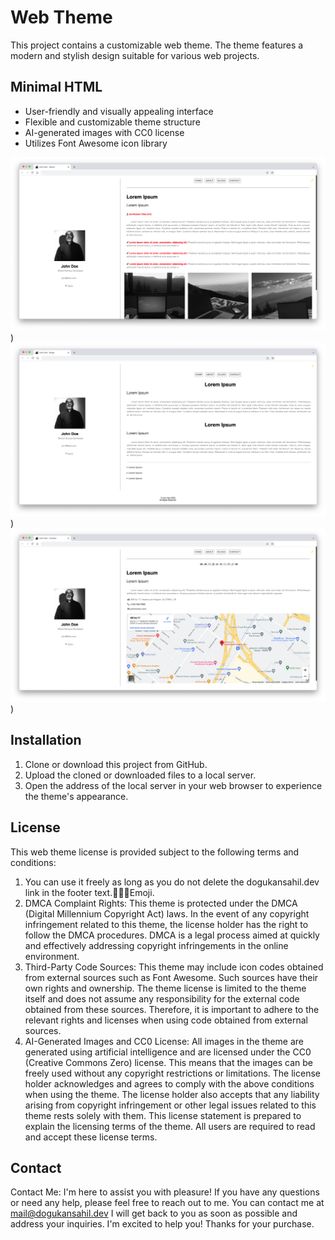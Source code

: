 # Web Theme

This project contains a customizable web theme. The theme features a modern and stylish design suitable for various web projects.

## Minimal HTML

- User-friendly and visually appealing interface
- Flexible and customizable theme structure
- AI-generated images with CC0 license
- Utilizes Font Awesome icon library

![Demo](https://github.com/dogukansahil/MinimalHTML/blob/main/Minimal%20HTML/DemoPhotos/1.png?raw=true))
![Demo](https://github.com/dogukansahil/MinimalHTML/blob/main/Minimal%20HTML/DemoPhotos/2.png?raw=true))
![Demo](https://github.com/dogukansahil/MinimalHTML/blob/main/Minimal%20HTML/DemoPhotos/3.png?raw=true))


## Installation

1. Clone or download this project from GitHub.
2. Upload the cloned or downloaded files to a local server.
3. Open the address of the local server in your web browser to experience the theme's appearance.

## License

This web theme license is provided subject to the following terms and conditions:
1. You can use it freely as long as you do not delete the dogukansahil.dev link in the footer
text.👨🏽‍💻Emoji.
2. DMCA Complaint Rights: This theme is protected under the DMCA (Digital Millennium
Copyright Act) laws. In the event of any copyright infringement related to this theme, the
license holder has the right to follow the DMCA procedures. DMCA is a legal process aimed
at quickly and effectively addressing copyright infringements in the online environment.
3. Third-Party Code Sources: This theme may include icon codes obtained from external
sources such as Font Awesome. Such sources have their own rights and ownership. The
theme license is limited to the theme itself and does not assume any responsibility for the
external code obtained from these sources. Therefore, it is important to adhere to the
relevant rights and licenses when using code obtained from external sources.
4. AI-Generated Images and CC0 License: All images in the theme are generated using
artificial intelligence and are licensed under the CC0 (Creative Commons Zero) license. This
means that the images can be freely used without any copyright restrictions or limitations.
The license holder acknowledges and agrees to comply with the above conditions when
using the theme. The license holder also accepts that any liability arising from copyright
infringement or other legal issues related to this theme rests solely with them.
This license statement is prepared to explain the licensing terms of the theme. All users are
required to read and accept these license terms.

## Contact

Contact Me: I'm here to assist you with pleasure! If you have any questions or need any
help, please feel free to reach out to me. You can contact me at mail@dogukansahil.dev
I will get back to you as soon as possible and address your inquiries.
I'm excited to help you!
Thanks for your purchase.

